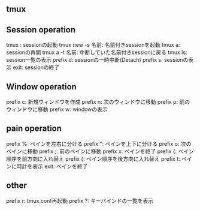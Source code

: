 ## tmux

## Session operation
tmux : sessionの起動
tmux new -s 名前: 名前付きsessionを起動
tmux a: sessionの再開
tmux a -t 名前: 中断していた名前付きsessionに戻る 
tmux ls: session一覧の表示
prefix d: sessionの一時中断(Detach)
prefix s: sessionの表示
exit: sessionの終了

## Window operation
prefix c: 新規ウィンドウを作成
prefix n: 次のウィンドウに移動
prefix p: 前のウィンドウに移動
prefix w: windowの表示

## pain operation
prefix %: ペインを左右に分ける
prefix ": ペインを上下に分ける
prefix o: 次のペインに移動
prefix ;: 前のペインに移動
prefix x: ペインを終了
prefix {: ペイン順序を前方向に入れ替え
prefix {: ペイン順序を後方向に入れ替え
prefix t: ペインに時計を表示
exit: ペインを終了

## other
prefix r: tmux.conf再起動
prefix ?: キーバインドの一覧を表示

